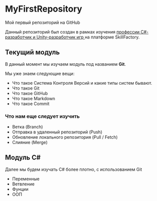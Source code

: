 # MyFirstRepository
Мой первый репозиторий на GitHub

Данный репозиторий был создан в рамках изучения [профессии C#-разработчик и Unity-разработчик игр ](https://skillfactory.ru/csharp) на платформе SkillFactory.

## Текущий модуль
В данный момент мы изучаем модуль под названием **Git**.

Мы уже знаем следующие вещи:
* Что такое Система Контроля Версий и какие типы систем бывают.
* Что такое Git
* Что такое GitHub
* Что такое Markdown
* Что такое Commit 

### Что нам еще следует изучить
* Ветка (Branch)
* Отправка в удаленный репозиторий (Push)
* Обновление локального репозитория (Pull / Fetch)
* Слияние (Merge)

## Модуль C#

Далее мы будем изучать C# более плотно, с использованием Git
* Переменные
* Ветвление
* Фунции
* ООП

